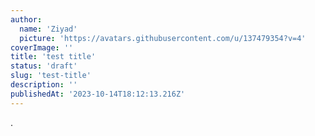 ```yaml
---
author:
  name: 'Ziyad'
  picture: 'https://avatars.githubusercontent.com/u/137479354?v=4'
coverImage: ''
title: 'test title'
status: 'draft'
slug: 'test-title'
description: ''
publishedAt: '2023-10-14T18:12:13.216Z'
---
```


.


